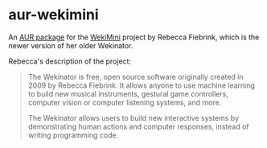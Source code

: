 # aur-wekimini

An [AUR package](https://aur.archlinux.org/packages/wekimini/) for the [WekiMini](http://www.wekinator.org/) project by Rebecca Fiebrink, which is the newer version of her older Wekinator.

Rebecca's description of the project:
> The Wekinator is free, open source software originally created in 2009 by Rebecca Fiebrink.
> It allows anyone to use machine learning to build new musical instruments, gestural game controllers, computer vision or computer listening systems, and more.
>
> The Wekinator allows users to build new interactive systems by demonstrating human actions and computer responses, instead of writing programming code.

